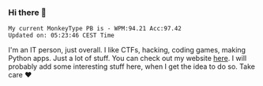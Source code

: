 ### Hi there 👋
<!-- PB START -->
```
My current MonkeyType PB is - WPM:94.21 Acc:97.42
Updated on: 05:23:46 CEST Time
```
<!-- PB END -->
I'm an IT person, just overall. I like CTFs, hacking, coding games, making Python apps. Just a lot of stuff.
You can check out my website [here](https://skill3472.github.io/).
I will probably add some interesting stuff here, when I get the idea to do so. Take care ❤️
